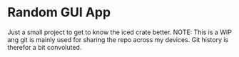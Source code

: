 # Random GUI App
Just a small project to get to know the iced crate better.
NOTE: This is a WIP ang git is mainly used for sharing the repo across my devices.
Git history is therefor a bit convoluted.
